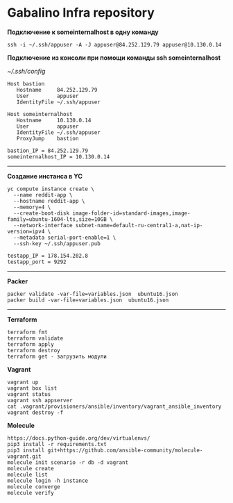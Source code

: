 # Gabalino Infra repository
__Подключение к someinternalhost в одну команду__

```
ssh -i ~/.ssh/appuser -A -J appuser@84.252.129.79 appuser@10.130.0.14
```

__Подключение из консоли при помощи команды ssh someinternalhost__

_~/.ssh/config_

```
Host bastion
   Hostname     84.252.129.79
   User         appuser
   IdentityFile ~/.ssh/appuser

Host someinternalhost
   Hostname     10.130.0.14
   User         appuser
   IdentityFile ~/.ssh/appuser
   ProxyJump    bastion
```
```
bastion_IP = 84.252.129.79
someinternalhost_IP = 10.130.0.14
```
___

__Создание инстанса в YC__

```
yc compute instance create \
  --name reddit-app \
  --hostname reddit-app \
  --memory=4 \
  --create-boot-disk image-folder-id=standard-images,image-family=ubuntu-1604-lts,size=10GB \
  --network-interface subnet-name=default-ru-central1-a,nat-ip-version=ipv4 \
  --metadata serial-port-enable=1 \
  --ssh-key ~/.ssh/appuser.pub
```

```
testapp_IP = 178.154.202.8
testapp_port = 9292
```
___
__Packer__
```
packer validate -var-file=variables.json  ubuntu16.json
packer build -var-file=variables.json  ubuntu16.json
```
___
__Terraform__
```
terraform fmt
terraform validate
terraform apply
terraform destroy
terraform get - загрузить модули
```

__Vagrant__

```
vagrant up
vagrant box list
vagrant status
vagrant ssh appserver
cat .vagrant/provisioners/ansible/inventory/vagrant_ansible_inventory
vagrant destroy -f
```
__Molecule__
```
https://docs.python-guide.org/dev/virtualenvs/
pip3 install -r requirements.txt
pip3 install git+https://github.com/ansible-community/molecule-vagrant.git
molecule init scenario -r db -d vagrant
molecule create
molecule list
molecule login -h instance
molecule converge
molecule verify
```
